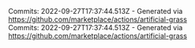 Commits: 2022-09-27T17:37:44.513Z - Generated via https://github.com/marketplace/actions/artificial-grass
<br>
Commits: 2022-09-27T17:37:44.513Z - Generated via https://github.com/marketplace/actions/artificial-grass
<br>
